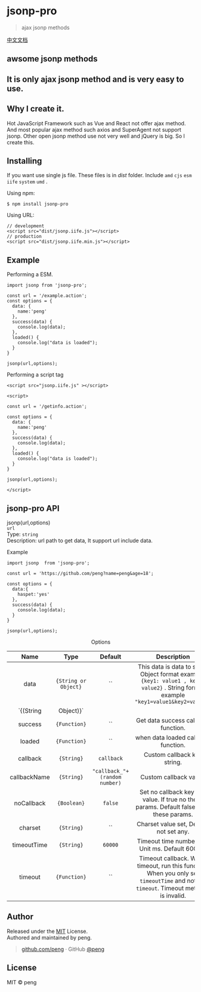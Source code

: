 # jsonp-pro

> ajax jsonp methods

[中文文档](https://github.com/peng/jsonp-pro/READMECN.md)

## awsome jsonp methods

## It is only ajax jsonp method and is very easy to use.

## Why I create it.

Hot JavaScript Framework such as Vue and React not offer ajax method. And most popular ajax method such axios and SuperAgent not support jsonp. Other open jsonp method use not very well and jQuery is big. So I create this.

## Installing

If you want use single js file. These files is in _dist_ folder. Include `amd` `cjs` `esm` `iife` `system` `umd` .

Using npm:

```
$ npm install jsonp-pro
```

Using URL:

```
// development
<script src="dist/jsonp.iife.js"></script>
// production
<script src="dist/jsonp.iife.min.js"></script>
```

## Example

Performing a ESM.

```
import jsonp from 'jsonp-pro';

const url = '/example.action';
const options = {
  data: {
    name:'peng'
  },
  success(data) {
    console.log(data);
  },
  loaded() {
    console.log("data is loaded");
  }
}

jsonp(url,options);
```

Performing a script tag

```
<script src="jsonp.iife.js" ></script>

<script>

const url = '/getinfo.action';

const options = {
  data: {
    name:'peng'
  },
  success(data) {
    console.log(data);
  },
  loaded() {
    console.log("data is loaded");
  }
}

jsonp(url,options);

</script>
```

## jsonp-pro API

jsonp(url,options)  
`url`  
Type: `string`  
Description: url path to get data, It support url include data.

Example

```
import jsonp  from 'jsonp-pro';

const url = 'https://github.com/peng?name=peng&age=18';

const options = {
  data:{
    haspet:'yes'
  },
  success(data) {
    console.log(data);
  }
}

jsonp(url,options);
```

<center>Options</center>

|     Name     |        Type         |   Default |      Description |
| :----------: | :-----------------: | :------------: | :-----------: |
|     data     | `{String or Object}` | `` | This data is data to send. Object format example: `{key1: value1 , key2: value2}` . String format example `"key1=value1&key2=value2"`
`{(String|Object)}` |
|   success    |    `{Function}`     | `` | Get data success callback function. |
|    loaded    |    `{Function}`     | `` | when data loaded callback function.   |
|   callback   |     `{String}`      | `callback` | Custom callback key string.  |
| callbackName |     `{String}`      |  `"callback_"+(random number)` | Custom callback value. |
|  noCallback  |     `{Boolean}`     | `false` | Set no callback key and value. If true no these params. Default false have these params. |
|   charset    |     `{String}`      | `` | Charset value set, Default not set any. |
| timeoutTime  |     `{String}`      | `60000` | Timeout time number set. Unit ms. Default 60000. |
|   timeout    |    `{Function}`     | `` | Timeout callback. When timeout, run this function. When you only set `timeoutTime` and not set `timeout`. Timeout methods is invalid. |

<!-- ## Status -->

<!-- [![Commitizen friendly](https://img.shields.io/badge/commitizen-friendly-brightgreen.svg)](http://commitizen.github.io/cz-cli/) -->

## Author

Released under the [MIT](./LICENSE) License.<br>
Authored and maintained by peng.

> [github.com/peng](https://github.com/peng) · GitHub [@peng](https://github.com/peng)

## License

MIT &copy; peng

<!-- ## ajax jsonp method -->

<!-- ## has support -->
